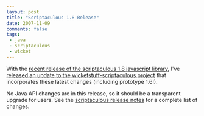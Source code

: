 ```yaml
---
layout: post
title: "Scriptaculous 1.8 Release"
date: 2007-11-09
comments: false
tags:
 - java
 - scriptaculous
 - wicket
---
```


With the [recent release of the scriptaculous 1.8 javascript library](http://script.aculo.us/), I've [released an update to the wicketstuff-scriptaculous project](http://wicketstuff.org/maven/repository/org/wicketstuff/wicketstuff-scriptaculous/1.3-SNAPSHOT/) that incorporates these latest changes (including prototype 1.6!).



No Java API changes are in this release, so it should be a transparent upgrade for users. See the [scriptaculous release notes](http://dev.rubyonrails.org/browser/spinoffs/scriptaculous/CHANGELOG?rev=8083) for a complete list of changes.

